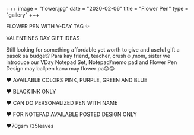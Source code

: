 +++
image = "flower.jpg"
date = "2020-02-06"
title = "Flower Pen"
type = "gallery"
+++

 
 FLOWER PEN WITH V-DAY TAG ✨

VALENTINES DAY GIFT IDEAS

Still looking for something affordable yet worth to give and useful gift  a pasok sa budget? Para kay friend, teacher, crush☺,mom, sister we introduce our VDay Notepad Set, Notepad/memo pad and Flower Pen Design may ballpen kana may flower pa😊😊 

❤ AVAILABLE COLORS PINK, PURPLE, GREEN AND BLUE

❤ BLACK INK ONLY 

❤ CAN DO PERSONALIZED PEN WITH NAME

❤ FOR NOTEPAD AVAILABLE POSTED DESIGN ONLY 

❤70gsm /35leaves